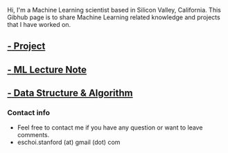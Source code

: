 Hi, I'm a Machine Learning scientist based in Silicon Valley, California. 
This Gibhub page is to share Machine Learning related knowledge and projects that I have worked on.

## [**-** Project](project/project.md)

## [**-** ML Lecture Note](lecture_note/lecturenote.md)

## [**-** Data Structure & Algorithm](dsa/dsa.md)

### Contact info
- Feel free to contact me if you have any question or want to leave comments. 
- eschoi.stanford (at) gmail (dot) com
